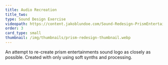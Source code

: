```yaml
---
title: Audio Recreation
title_two:
type: Sound Design Exercise
videopath: https://content.jakoblundoe.com/Sound-Redesign-PrismEntertainment-v2.mp4
order: 3
card_type: small
thumbnail: /img/thumbnails/prism-redesign-thumbnail.webp
---
```

An attempt to re-create prism entertainments sound logo as closely as possible.
Created with only using soft synths and processing.